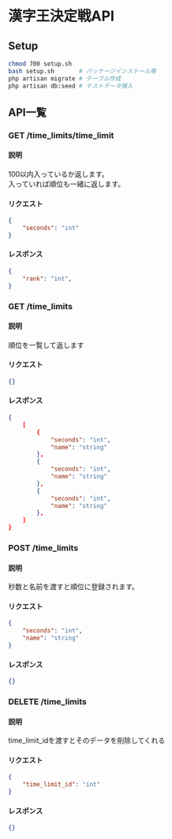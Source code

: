 # 漢字王決定戦API
## Setup
```bash
chmod 700 setup.sh
bash setup.sh       # パッケージインストール等
php artisan migrate # テーブル作成
php artisan db:seed # テストデータ挿入
```
## API一覧
### GET /time_limits/time_limit
#### 説明
100以内入っているか返します。  
入っていれば順位も一緒に返します。
#### リクエスト
```json
{
    "seconds": "int"
}
```
#### レスポンス
```json
{
    "rank": "int",
}
```

### GET /time_limits
#### 説明
順位を一覧して返します
#### リクエスト
```json
{}
```
#### レスポンス
```json
{
    [
        {
            "seconds": "int",
            "name": "string"
        },
        {
            "seconds": "int",
            "name": "string"
        },
        {
            "seconds": "int",
            "name": "string"
        },
    ]
}
```

### POST /time_limits
#### 説明
秒数と名前を渡すと順位に登録されます。
#### リクエスト
```json
{
    "seconds": "int",
    "name": "string"
}
```
#### レスポンス
```json
{}
```

### DELETE /time_limits
#### 説明
time_limit_idを渡すとそのデータを削除してくれる
#### リクエスト
```json
{
    "time_limit_id": "int"
}
```
#### レスポンス
```json
{}
```

